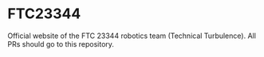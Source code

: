 # FTC23344
Official website of the FTC 23344 robotics team (Technical Turbulence).
All PRs should go to this repository.
